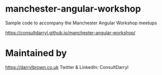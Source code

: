 # manchester-angular-workshop
Sample code to accompany the Manchester Angular Workshop meetups

https://consultdarryl.github.io/manchester-angular-workshop/


# Maintained by
https://darrylbrown.co.uk
Twitter & LinkedIn: ConsultDarryl
